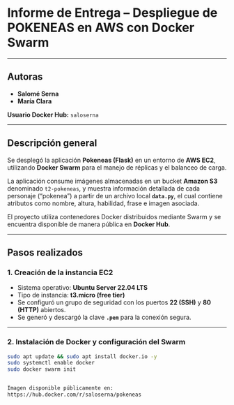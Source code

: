 # Informe de Entrega – Despliegue de POKENEAS en AWS con Docker Swarm

---

## **Autoras**

- **Salomé Serna**  
- **María Clara**

**Usuario Docker Hub:** `saloserna`

---

## **Descripción general**

Se desplegó la aplicación **Pokeneas (Flask)** en un entorno de **AWS EC2**, utilizando **Docker Swarm** para el manejo de réplicas y el balanceo de carga.  

La aplicación consume imágenes almacenadas en un bucket **Amazon S3** denominado `t2-pokeneas`, y muestra información detallada de cada personaje (“pokenea”) a partir de un archivo local **`data.py`**, el cual contiene atributos como nombre, altura, habilidad, frase e imagen asociada.  

El proyecto utiliza contenedores Docker distribuidos mediante Swarm y se encuentra disponible de manera pública en **Docker Hub**.

---

## **Pasos realizados**

### **1. Creación de la instancia EC2**
- Sistema operativo: **Ubuntu Server 22.04 LTS**  
- Tipo de instancia: **t3.micro (free tier)**  
- Se configuró un grupo de seguridad con los puertos **22 (SSH)** y **80 (HTTP)** abiertos.  
- Se generó y descargó la clave **`.pem`** para la conexión segura.

---

### **2. Instalación de Docker y configuración del Swarm**
```bash
sudo apt update && sudo apt install docker.io -y
sudo systemctl enable docker
sudo docker swarm init


Imagen disponible públicamente en:
https://hub.docker.com/r/saloserna/pokeneas